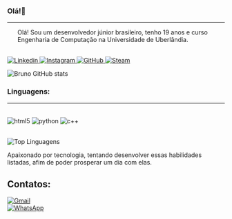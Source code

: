 ### Olá!👋
<hr>

<ol>
Olá! Sou um desenvolvedor júnior brasileiro, tenho 19 anos e curso Engenharia de Computação na Universidade de Uberlândia.
</ol><br>

<a href="https://www.linkedin.com/in/bruno-sousa-pereira-b5b5a8268/" target="_blank">
  <img src="https://img.shields.io/badge/LinkedIn-0077B5?style=for-the-badge&logo=linkedin&logoColor=white" alt="Linkedin">
</a>
<a href="https://instagram.com/bruno.p.sousa_" target="_blank">
  <img src="https://img.shields.io/badge/Instagram-E4405F?style=for-the-badge&logo=instagram&logoColor=white" alt="Instagram">
</a>
<a href="https://github.com/09Ghost90" target="_blank">
  <img src="https://img.shields.io/badge/GitHub-100000?style=for-the-badge&logo=github&logoColor=white" alt="GitHub">
</a>
<a href="https://steamcommunity.com/id/scorpionwind/" target="_blank">
  <img src="https://img.shields.io/badge/Steam-000000?style=for-the-badge&logo=steam&logoColor=white" alt="Steam">
</a><br>


![Bruno GitHub stats](https://github-readme-stats.vercel.app/api?username=09Ghost90&aghazra&show_icons=true&theme=dark)

### Linguagens:
<hr>

<div style="display: inline_block"><br/>
    <img align="center" alt="html5" src="https://img.shields.io/badge/Python-14354C?style=for-the-badge&logo=python&logoColor=white" />
    <img align="center" alt="python" src="https://img.shields.io/badge/C%2B%2B-00599C?style=for-the-badge&logo=c%2B%2B&logoColor=white" /> 
    <img align="center" alt="c++" src="https://img.shields.io/badge/HTML5-E34F26?style=for-the-badge&logo=html5&logoColor=white" />
</div><br>

![Top Linguagens](https://github-readme-stats.vercel.app/api/top-langs/?username=09Ghost90&hide_progress=true)

Apaixonado por tecnologia, tentando desenvolver essas habilidades listadas, afim de poder prosperar um dia com elas.

<h2>Contatos:</h2>

[![Gmail](https://img.shields.io/badge/Gmail-D14836?style=for-the-badge&logo=gmail&logoColor=white)](https://brunosousapereira.az@gmail.com)<br>
[![WhatsApp](https://img.shields.io/badge/WhatsApp-25D366?style=for-the-badge&logo=whatsapp&logoColor=white)](https://api.whatsapp.com/send?phone=5534998878170)
